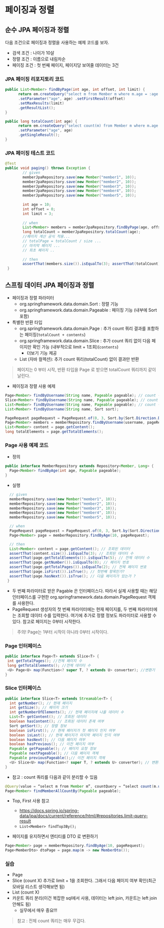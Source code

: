 # 페이징과 정렬

## 순수 JPA 페이징과 정렬

다음 조건으로 페이징과 정렬을 사용하는 예제 코드를 보자.

- 검색 조건 : 나이가 10살
- 정렬 조건 : 이름으로 내림차순
- 페이징 조건 : 첫 번째 페이지, 페이지당 보여줄 데이터는 3건

### JPA 페이징 리포지토리 코드

```java
public List<Member> findByPage(int age, int offset, int limit) {
      return em.createQuery("select m from Member m where m.age = :age order by m.username desc")
      .setParameter("age", age) .setFirstResult(offset)
      .setMaxResults(limit)
      .getResultList();
}

public long totalCount(int age) {
      return em.createQuery("select count(m) from Member m where m.age = :age", Long.class)
      .setParameter("age", age)
      .getSingleResult();
}
```

### JPA 페이징 테스트 코드

```java
@Test
public void paging() throws Exception {
        // given
        memberJpaRepository.save(new Member("member1", 10));
        memberJpaRepository.save(new Member("member2", 10));
        memberJpaRepository.save(new Member("member3", 10));
        memberJpaRepository.save(new Member("member4", 10));
        memberJpaRepository.save(new Member("member5", 10));
        
        int age = 10;
        int offset = 0;
        int limit = 3;
        
        // when
        List<Member> members = memberJpaRepository.findByPage(age, offset, limit);
        long totalCount = memberJpaRepository.totalCount(age);
        //페이지 계산 공식 적용...
        // totalPage = totalCount / size ...
        // 마지막 페이지 ...
        // 최초 페이지 ..
        
        // then
        assertThat(members.size()).isEqualTo(3); assertThat(totalCount).isEqualTo(5);
 }
 ```
 
## 스프링 데이터 JPA 페이징과 정렬
 
- 페이징과 정렬 파라미터
  - org.springframework.data.domain.Sort : 정렬 기능
  - org.springframework.data.domain.Pageable : 페이징 기능 (내부에 Sort 포함)
- 특별한 반환 타입
  - org.springframework.data.domain.Page : 추가 count 쿼리 결과를 포함하는 페이징(`totalCount + contents`)
  - org.springframework.data.domain.Slice : 추가 count 쿼리 없이 다음 페이지만 확인 가능 (내부적으로 limit + 1조회)(`contents`)
      - 더보기 기능 제공
  - List (자바 컬렉션): 추가 count 쿼리(totalCount) 없이 결과만 반환

> 페이지는 0 부터 시작, 반환 타입을 Page 로 받으면 totalCount 쿼리까지 같이 날린다.

- 페이징과 정렬 사용 예제

```java
Page<Member> findByUsername(String name, Pageable pageable); // count 쿼리 사용 : 반환 타입을 Page 로 받으면 totalCount 쿼리까지 같이 날린다.
Slice<Member> findByUsername(String name, Pageable pageable); // count 쿼리 사용 안함
List<Member> findByUsername(String name, Pageable pageable); // count 쿼리 사용 안함
List<Member> findByUsername(String name, Sort sort);
```
```java
PageRequest pageRequest = PageRequest.of(0, 3, Sort.by(Sort.Direction.DESC, "username")); // 0 페이지에서 3개 가져오고 sort 는 username 으로 내림차순 정렬
Page<Member> members = memberRepository.findByUsername(username, pageRequest); // 반환 타입을 Page 로 받으면 totalCount 쿼리까지 같이 날린다.
List<Member> content = page.getContent();
long totalElements = page.getTotalElements();
```

### Page 사용 예제 코드

- 정의

```java
public interface MemberRepository extends Repository<Member, Long> { 
  Page<Member> findByAge(int age, Pageable pageable);
}
```

- 실행

```java
  // given
  memberRepository.save(new Member("member1", 10));
  memberRepository.save(new Member("member2", 10));
  memberRepository.save(new Member("member3", 10));
  memberRepository.save(new Member("member4", 10));
  memberRepository.save(new Member("member5", 10));

  // when
  PageRequest pageRequest = PageRequest.of(0, 3, Sort.by(Sort.Direction.DESC, "username"));
  Page<Member> page = memberRepository.findByAge(10, pageRequest);

  // then
  List<Member> content = page.getContent(); // 조회된 데이터
  assertThat(content.size()).isEqualTo(3); // 조회된 데이터 수
  assertThat(page.getTotalElements()).isEqualTo(5); // 전체 데이터 수
  assertThat(page.getNumber()).isEqualTo(0); // 페이지 번호
  assertThat(page.getTotalPages()).isEqualTo(2); // 전체 페이지 번호
  assertThat(page.isFirst()).isTrue(); // 첫번째 항목인가?
  assertThat(page.hasNext()).isTrue(); // 다음 페이지가 있는가 ?
 }
 ```
 
- 두 번째 파라미터로 받은 Pagable 은 인터페이스다. 따라서 실제 사용할 때는 해당 인터페이스를 구현한 org.springframework.data.domain.PageRequest 객체를 사용한다. 
- PageRequest 생성자의 첫 번째 파라미터에는 현재 페이지를, 두 번째 파라미터에는 조회할 데이터 수를 입력한다. 여기에 추가로 정렬 정보도 파라미터로 사용할 수 있다. 참고로 페이지는 0부터 시작한다.

> 주의! Page는 1부터 시작이 아니라 0부터 시작이다.

### Page 인터페이스

```java
public interface Page<T> extends Slice<T> {
 int getTotalPages(); //전체 페이지 수
 long getTotalElements(); //전체 데이터 수
 <U> Page<U> map(Function<? super T, ? extends U> converter); //변환기
}
```

### Slice 인터페이스

```java
public interface Slice<T> extends Streamable<T> {
  int getNumber(); // 현재 페이지
  int getSize(); // 페이지 크기
  int getNumberOfElements(); // 현재 페이지에 나올 데이터 수
  List<T> getContent(); // 조회된 데이터
  boolean hasContent(); // 조회된 데이터 존재 여부
  Sort getSort(); // 정렬 정보
  boolean isFirst(); // 현재 페이지가 첫 페이지 인지 여부
  boolean isLast(); // 현재 페이지가 마지막 페이지 인지 여부
  boolean hasNext(); // 다음 페이지 여부
  boolean hasPrevious(); // 이전 페이지 여부
  Pageable getPageable(); // 페이지 요청 정보
  Pageable nextPageable(); // 다음 페이지 객체
  Pageable previousPageable();// 이전 페이지 객체
  <U> Slice<U> map(Function<? super T, ? extends U> converter); // 변환기
}
```

- 참고 : count 쿼리를 다음과 같이 분리할 수 있음

```java
@Query(value = “select m from Member m”, countQuery = “select count(m.username) from Member m”)
Page<Member> findMemberAllCountBy(Pageable pageable);
```

- Top, First 사용 참고
  - https://docs.spring.io/spring-data/jpa/docs/current/reference/html/#repositories.limit-query-result
  - `List<Member> findTop3By();`

- 페이지를 유지하면서 엔티티를 DTO 로 변환하기

```java
Page<Member> page = memberRepository.findByAge(10, pageRequest);
Page<MemberDto> dtoPage = page.map(m -> new MemberDto());
```

### 실습

- Page
- Slice (count X) 추가로 limit + 1을 조회한다. 그래서 다음 페이지 여부 확인(최근 모바일 리스트 생각해보면 됨)
- List (count X)
- 카운트 쿼리 분리(이건 복잡한 sql에서 사용, 데이터는 left join, 카운트는 left join 안해도 됨)
  - 실무에서 매우 중요!!!

> 참고 : 전체 count 쿼리는 매우 무겁다.

